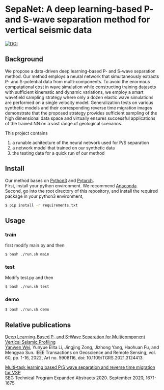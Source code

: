 # SepaNet: A deep learning-based P- and S-wave separation method for vertical seismic data

[![DOI](https://zenodo.org/badge/324677777.svg)](https://zenodo.org/badge/latestdoi/324677777)

## Background
We propose a data-driven deep learning-based P- and S-wave separation method. Our method employs a neural network that simultaneously extracts P- and S-potential data from multi-components. To avoid the enormous computational cost in wave simulation while constructing training datasets with sufficient kinematic and dynamic variations, we employ a smart wavefield sampling strategy where only a dozen elastic wave simulations are performed on a single velocity model. Generalization tests on various synthetic models and their corresponding reverse time migration images demonstrate that the proposed strategy provides sufficient sampling of the high dimensional data space and virtually ensures successful applications of the trained NN on a vast range of geological scenarios.

This project contains 
1. a runable achitecture of the neural network used for P/S separation
2. a network model that trained on our synthetic data
3. the testing data for a quick run of our method

## Install

Our method bases on [Python3](https://www.python.org/downloads/) and [Pytorch](https://pytorch.org). <br>
First, install your python environment. We recommend [Anaconda](https://www.anaconda.com/).<br>
Second, go into the root directory of this repository, and install the required package in your python3 environment, 

```sh
$ pip install -r requirements.txt
```

## Usage

### train 
first modify main.py and then 

```sh
$ bash ./run.sh main 
```

### test
Modify test.py and then 

```sh
$ bash ./run.sh test 
```
### demo

```sh
$ bash ./run.sh demo
```

## Relative publications

[Deep Learning-Based P- and S-Wave Separation for Multicomponent Vertical Seismic Profiling](https://doi.org/10.1109/TGRS.2021.3124413)<br>
[Yanwen Wei](https://scholar.google.com/citations?hl=en&user=il-IuekAAAAJ&view_op=list_works&sortby=pubdate), Yunyue Elita Li, Jingjing Zong, Jizhong Yang, Haohuan Fu, and Mengyao Sun. 
IEEE Transactions on Geoscience and Remote Sensing, vol. 60, pp. 1-16, 2022, Art no. 5908116, doi: 10.1109/TGRS.2021.3124413.

[Multi-task learning based P/S wave separation and reverse time migration for VSP](https://doi.org/10.1190/segam2020-3426539.1)<br>
SEG Technical Program Expanded Abstracts 2020. September 2020, 1671-1675

